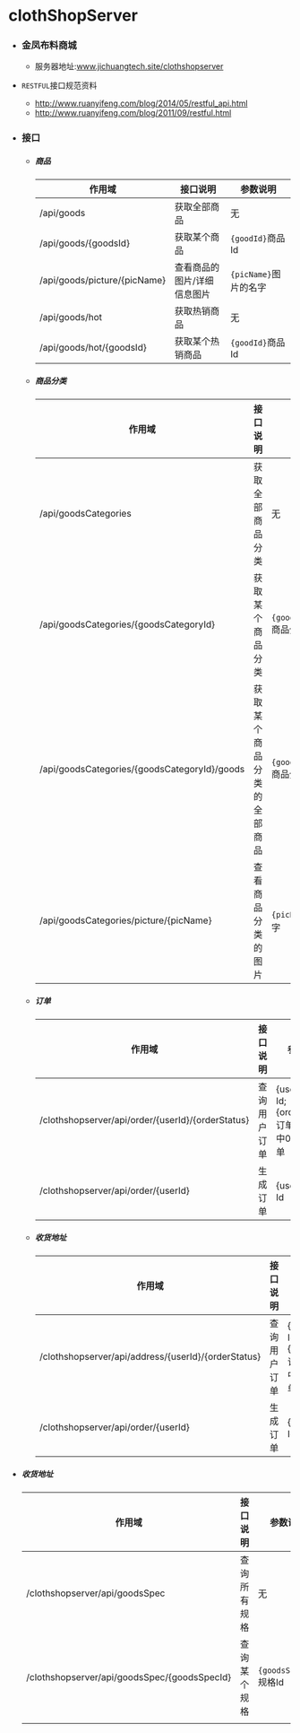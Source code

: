# clothShopServer
- ### 金凤布料商城

  - 服务器地址:www.jichuangtech.site/clothshopserver


-  ``RESTFUL``接口规范资料
    - http://www.ruanyifeng.com/blog/2014/05/restful_api.html
    - http://www.ruanyifeng.com/blog/2011/09/restful.html


- ### 接口

  - ##### 商品

    | 作用域                          | 接口说明           | 参数说明               |
    | ---------------------------- | -------------- | ------------------ |
    | /api/goods                   | 获取全部商品         | 无                  |
    | /api/goods/{goodsId}         | 获取某个商品         | ``{goodId}``商品Id   |
    | /api/goods/picture/{picName} | 查看商品的图片/详细信息图片 | ``{picName}``图片的名字 |
    | /api/goods/hot               | 获取热销商品         | 无                  |
    | /api/goods/hot/{goodsId}     | 获取某个热销商品       | ``{goodId}``商品Id   |

  - ##### 商品分类

    | 作用域                                      | 接口说明          | 参数说明                        |
    | ---------------------------------------- | ------------- | --------------------------- |
    | /api/goodsCategories                     | 获取全部商品分类      | 无                           |
    | /api/goodsCategories/{goodsCategoryId}   | 获取某个商品分类      | ``{goodsCategoryId}``商品分类Id |
    | /api/goodsCategories/{goodsCategoryId}/goods | 获取某个商品分类的全部商品 | ``{goodsCategoryId}``商品分类Id |
    | /api/goodsCategories/picture/{picName}   | 查看商品分类的图片     | ``{picName}``图片的名字          |

  - ##### 订单

    | 作用域                                      | 接口说明   | 参数说明                                     |
    | ---------------------------------------- | ------ | ---------------------------------------- |
    | /clothshopserver/api/order/{userId}/{orderStatus} | 查询用户订单 | {userId}:用户Id;{orderStatus}:订单状态，其中0表所有订单 |
    | /clothshopserver/api/order/{userId}      | 生成订单   | {userId}:用户Id                            |

  - ##### 收货地址

    | 作用域                                      | 接口说明   | 参数说明                                     |
    | ---------------------------------------- | ------ | ---------------------------------------- |
    | /clothshopserver/api/address/{userId}/{orderStatus} | 查询用户订单 | {userId}:用户Id;{orderStatus}:订单状态，其中0表所有订单 |
    | /clothshopserver/api/order/{userId}      | 生成订单   | {userId}:用户Id                            |


-   ##### 收货地址

    | 作用域                                      | 接口说明   | 参数说明                  |
    | ---------------------------------------- | ------ | --------------------- |
    | /clothshopserver/api/goodsSpec           | 查询所有规格 | 无                     |
    | /clothshopserver/api/goodsSpec/{goodsSpecId} | 查询某个规格 | ``{goodsSpecId}``规格Id |
    |                                          |        |                       |